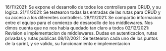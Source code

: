 16/11/2021: Se expone el desarrollo de todos los controllers para CRUD, y su logica.
21/11/2021: Se testearon todas las entradas de las rutas para CRUD y su acceso a los diferentes controllers.
28/11/2021: Se compartio informacion entre el equipo para el comienzo de desaroollo de los middlewares. Nos dimos cuenta que no nos habia quedado tan claro a todos
02/12/2021: Revision e implementacion de middlewares. Dudas en autenticacion, rutas privadas y rutas publicas
08/12/2021: Se testearon cada uno de los puntos de la sprint, y se valido, su funcionamiento e implementacion
